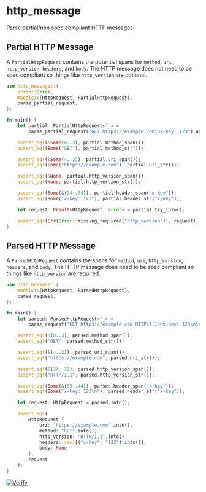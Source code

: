 # http_message

Parse partial/non spec compliant HTTP messages.

## Partial HTTP Message

A `PartialHttpRequest` contains the potential spans for `method`, `uri`, `http_version`, `headers`, and `body`. The HTTP message does not need to be spec compliant so things like `http_version` are optional.

```rust
use http_message::{
    error::Error,
    models::{HttpRequest, PartialHttpRequest},
    parse_partial_request,
};

fn main() {
    let partial: PartialHttpRequest<'_> =
        parse_partial_request("GET https://example.com\nx-key: 123").unwrap();

    assert_eq!(&Some(0..3), partial.method_span());
    assert_eq!(Some("GET"), partial.method_str());

    assert_eq!(&Some(4..23), partial.uri_span());
    assert_eq!(Some("https://example.com"), partial.uri_str());

    assert_eq!(&None, partial.http_version_span());
    assert_eq!(None, partial.http_version_str());

    assert_eq!(Some(&(24..34)), partial.header_span("x-key"));
    assert_eq!(Some("x-key: 123"), partial.header_str("x-key"));

    let request: Result<HttpRequest, Error> = partial.try_into();

    assert_eq!(Err(Error::missing_required("http_version")), request);
}

```

## Parsed HTTP Message

A `ParsedHttpRequest` contains the spans for `method`, `uri`, `http_version`, `headers`, and `body`. The HTTP message does need to be spec compliant so things like `http_version` are required.

```rust
use http_message::{
    models::{HttpRequest, ParsedHttpRequest},
    parse_request,
};

fn main() {
    let parsed: ParsedHttpRequest<'_> =
        parse_request("GET https://example.com HTTP/1.1\nx-key: 123\n\n").unwrap();

    assert_eq!(&(0..3), parsed.method_span());
    assert_eq!("GET", parsed.method_str());

    assert_eq!(&(4..23), parsed.uri_span());
    assert_eq!("https://example.com", parsed.uri_str());

    assert_eq!(&(24..32), parsed.http_version_span());
    assert_eq!("HTTP/1.1", parsed.http_version_str());

    assert_eq!(Some(&(33..44)), parsed.header_span("x-key"));
    assert_eq!(Some("x-key: 123\n"), parsed.header_str("x-key"));

    let request: HttpRequest = parsed.into();

    assert_eq!(
        HttpRequest {
            uri: "https://example.com".into(),
            method: "GET".into(),
            http_version: "HTTP/1.1".into(),
            headers: vec![("x-key", "123").into()],
            body: None
        },
        request
    );
}
```

[![Verify](https://github.com/testingrequired/http_message/actions/workflows/verify.yml/badge.svg)](https://github.com/testingrequired/http_message/actions/workflows/verify.yml)
